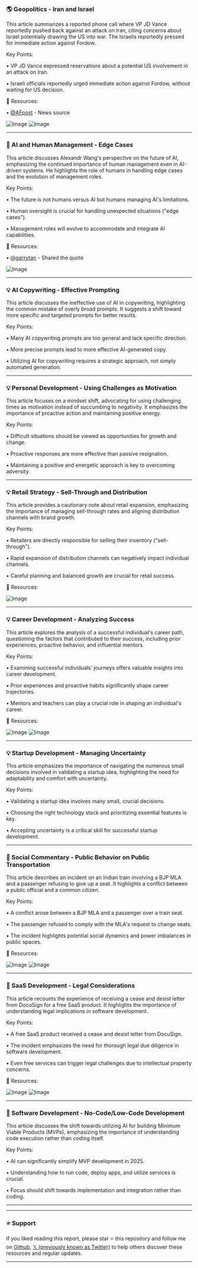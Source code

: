 ### 🌎 Geopolitics - Iran and Israel

This article summarizes a reported phone call where VP JD Vance reportedly pushed back against an attack on Iran, citing concerns about Israel potentially drawing the US into war.  The Israelis reportedly pressed for immediate action against Fordow.

Key Points:

• VP JD Vance expressed reservations about a potential US involvement in an attack on Iran.

• Israeli officials reportedly urged immediate action against Fordow, without waiting for US decision.


🔗 Resources:

• [@AFpost](https://x.com/AFpost) - News source

![Image](https://pbs.twimg.com/media/Gt_v-LIXgAAjK7z?format=jpg&name=small)
![Image](https://pbs.twimg.com/media/Gt_v-LMXQAAOTS3?format=jpg&name=small)


---
### 🤖 AI and Human Management - Edge Cases

This article discusses Alexandr Wang's perspective on the future of AI, emphasizing the continued importance of human management even in AI-driven systems.  He highlights the role of humans in handling edge cases and the evolution of management roles.

Key Points:

• The future is not humans versus AI but humans managing AI's limitations.

• Human oversight is crucial for handling unexpected situations ("edge cases").

• Management roles will evolve to accommodate and integrate AI capabilities.


🔗 Resources:

• [@garrytan](https://x.com/garrytan) - Shared the quote

![Image](https://pbs.twimg.com/ext_tw_video_thumb/1936520023863881728/pu/img/IlVCIy3GNCQPoFne.jpg)


---
### 💡 AI Copywriting - Effective Prompting

This article discusses the ineffective use of AI in copywriting, highlighting the common mistake of overly broad prompts. It suggests a shift toward more specific and targeted prompts for better results.

Key Points:

• Many AI copywriting prompts are too general and lack specific direction.

• More precise prompts lead to more effective AI-generated copy.

• Utilizing AI for copywriting requires a strategic approach, not simply automated generation.


---
### 💡 Personal Development - Using Challenges as Motivation

This article focuses on a mindset shift, advocating for using challenging times as motivation instead of succumbing to negativity. It emphasizes the importance of proactive action and maintaining positive energy.

Key Points:

• Difficult situations should be viewed as opportunities for growth and change.

• Proactive responses are more effective than passive resignation.

• Maintaining a positive and energetic approach is key to overcoming adversity.


---
### 💡 Retail Strategy - Sell-Through and Distribution

This article provides a cautionary note about retail expansion, emphasizing the importance of managing sell-through rates and aligning distribution channels with brand growth.

Key Points:

• Retailers are directly responsible for selling their inventory ("sell-through").

• Rapid expansion of distribution channels can negatively impact individual channels.

• Careful planning and balanced growth are crucial for retail success.


🔗 Resources:

![Image](https://pbs.twimg.com/amplify_video_thumb/1931715284534263809/img/ec9IqMqantG7FV53.jpg)


---
### 💡 Career Development - Analyzing Success

This article explores the analysis of a successful individual's career path, questioning the factors that contributed to their success, including prior experiences, proactive behavior, and influential mentors.

Key Points:

• Examining successful individuals' journeys offers valuable insights into career development.

• Prior experiences and proactive habits significantly shape career trajectories.

• Mentors and teachers can play a crucial role in shaping an individual's career.


🔗 Resources:

![Image](https://pbs.twimg.com/media/Gt996XPWAAE7p6R?format=jpg&name=small)
![Image](https://pbs.twimg.com/media/Gt9-EYtXsAAceJk?format=png&name=small)


---
### 💡 Startup Development - Managing Uncertainty

This article emphasizes the importance of navigating the numerous small decisions involved in validating a startup idea, highlighting the need for adaptability and comfort with uncertainty.

Key Points:

• Validating a startup idea involves many small, crucial decisions.

• Choosing the right technology stack and prioritizing essential features is key.

• Accepting uncertainty is a critical skill for successful startup development.


---
### 📰 Social Commentary - Public Behavior on Public Transportation

This article describes an incident on an Indian train involving a BJP MLA and a passenger refusing to give up a seat.  It highlights a conflict between a public official and a common citizen.

Key Points:

• A conflict arose between a BJP MLA and a passenger over a train seat.

• The passenger refused to comply with the MLA's request to change seats.

• The incident highlights potential social dynamics and power imbalances in public spaces.


🔗 Resources:

![Image](https://pbs.twimg.com/media/Gt3t1VmWgAAVD2D?format=jpg&name=small)
![Image](https://pbs.twimg.com/media/Gt3t1neWsAAsexU?format=jpg&name=small)


---
### 🤖 SaaS Development - Legal Considerations

This article recounts the experience of receiving a cease and desist letter from DocuSign for a free SaaS product. It highlights the importance of understanding legal implications in software development.

Key Points:

• A free SaaS product received a cease and desist letter from DocuSign.

• The incident emphasizes the need for thorough legal due diligence in software development.

•  Even free services can trigger legal challenges due to intellectual property concerns.


🔗 Resources:

![Image](https://pbs.twimg.com/media/Gtx1UACXIAAv8Ss?format=jpg&name=small)
![Image](https://pbs.twimg.com/media/Gtx1T_AWEAAuRy_?format=jpg&name=small)


---
### 🚀 Software Development - No-Code/Low-Code Development

This article discusses the shift towards utilizing AI for building Minimum Viable Products (MVPs), emphasizing the importance of understanding code execution rather than coding itself.

Key Points:

• AI can significantly simplify MVP development in 2025.

• Understanding how to run code, deploy apps, and utilize services is crucial.

•  Focus should shift towards implementation and integration rather than coding.


---


---

### ⭐️ Support

If you liked reading this report, please star ⭐️ this repository and follow me on [Github](https://github.com/Drix10), [𝕏 (previously known as Twitter)](https://x.com/DRIX_10_) to help others discover these resources and regular updates.

---
